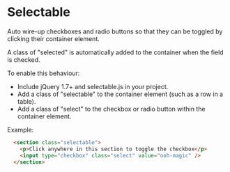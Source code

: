 Selectable
==========

Auto wire-up checkboxes and radio buttons so that they can be toggled by clicking their container element.

A class of "selected" is automatically added to the container when the field is checked.

To enable this behaviour:
  - Include jQuery 1.7+ and selectable.js in your project.
  - Add a class of "selectable" to the container element (such as a row in a table).
  - Add a class of "select" to the checkbox or radio button within the container element.

Example:
```html
  <section class="selectable">
    <p>Click anywhere in this section to toggle the checkbox</p>
    <input type="checkbox" class="select" value="ooh-magic" />
  </section>
```